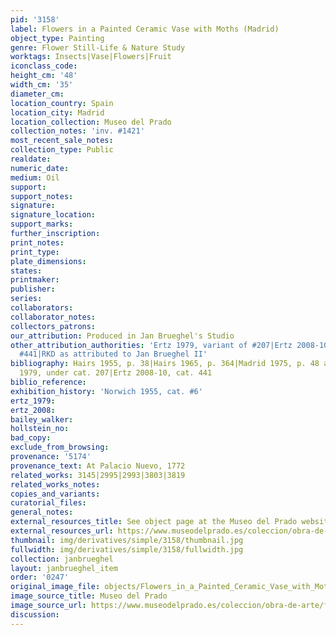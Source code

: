 ```yaml
---
pid: '3158'
label: Flowers in a Painted Ceramic Vase with Moths (Madrid)
object_type: Painting
genre: Flower Still-Life & Nature Study
worktags: Insects|Vase|Flowers|Fruit
iconclass_code:
height_cm: '48'
width_cm: '35'
diameter_cm:
location_country: Spain
location_city: Madrid
location_collection: Museo del Prado
collection_notes: 'inv. #1421'
most_recent_sale_notes:
collection_type: Public
realdate:
numeric_date:
medium: Oil
support:
support_notes:
signature:
signature_location:
support_marks:
further_inscription:
print_notes:
print_type:
plate_dimensions:
states:
printmaker:
publisher:
series:
collaborators:
collaborator_notes:
collectors_patrons:
our_attribution: Produced in Jan Brueghel's Studio
other_attribution_authorities: 'Ertz 1979, variant of #207|Ertz 2008-10, variant of
  #441|RKD as attributed to Jan Brueghel II'
bibliography: Hairs 1955, p. 38|Hairs 1965, p. 364|Madrid 1975, p. 48 as Jan the Elder|Ertz
  1979, under cat. 207|Ertz 2008-10, cat. 441
biblio_reference:
exhibition_history: 'Norwich 1955, cat. #6'
ertz_1979:
ertz_2008:
bailey_walker:
hollstein_no:
bad_copy:
exclude_from_browsing:
provenance: '5174'
provenance_text: At Palacio Nuevo, 1772
related_works: 3145|2995|2993|3803|3819
related_works_notes:
copies_and_variants:
curatorial_files:
general_notes:
external_resources_title: See object page at the Museo del Prado website
external_resources_url: https://www.museodelprado.es/coleccion/obra-de-arte/florero/f0f402d1-5eee-4414-a306-4232a3568b6f
thumbnail: img/derivatives/simple/3158/thumbnail.jpg
fullwidth: img/derivatives/simple/3158/fullwidth.jpg
collection: janbrueghel
layout: janbrueghel_item
order: '0247'
original_image_file: objects/Flowers_in_a_Painted_Ceramic_Vase_with_Moths_%28Madrid%29.jpg
image_source_title: Museo del Prado
image_source_url: https://www.museodelprado.es/coleccion/obra-de-arte/florero/f0f402d1-5eee-4414-a306-4232a3568b6f
discussion:
---
```

